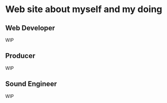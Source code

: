 # Web site about myself and my doing

## Web Developer 

WIP

## Producer

WIP

## Sound Engineer

WIP